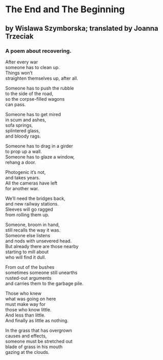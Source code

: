 # The End and The Beginning
## by Wislawa Szymborska; translated by Joanna Trzeciak
### A poem about recovering.

After every war  
someone has to clean up.  
Things won’t  
straighten themselves up, after all.  

Someone has to push the rubble  
to the side of the road,  
so the corpse-filled wagons  
can pass.  

Someone has to get mired  
in scum and ashes,  
sofa springs,  
splintered glass,  
and bloody rags.  

Someone has to drag in a girder  
to prop up a wall.  
Someone has to glaze a window,  
rehang a door.  

Photogenic it’s not,  
and takes years.  
All the cameras have left  
for another war.  

We’ll need the bridges back,  
and new railway stations.  
Sleeves will go ragged  
from rolling them up.  

Someone, broom in hand,  
still recalls the way it was.  
Someone else listens  
and nods with unsevered head.  
But already there are those nearby  
starting to mill about  
who will find it dull.  

From out of the bushes  
sometimes someone still unearths  
rusted-out arguments  
and carries them to the garbage pile.  

Those who knew  
what was going on here  
must make way for  
those who know little.  
And less than little.  
And finally as little as nothing.  

In the grass that has overgrown  
causes and effects,  
someone must be stretched out  
blade of grass in his mouth  
gazing at the clouds.  
